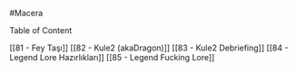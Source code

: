 #Macera

Table of Content

[[81 - Fey Taşı]]
[[82 - Kule2 (akaDragon)]]
[[83 - Kule2 Debriefing]]
[[84 - Legend Lore Hazırlıkları]]
[[85 - Legend Fucking Lore]]
